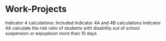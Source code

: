 # Work-Projects
Indicator 4 calculations: Included Indicator 4A and 4B calculations
Indicator 4A calculate the risk ratio of students with disability out of school suspension or expuplsion more than 10 days







